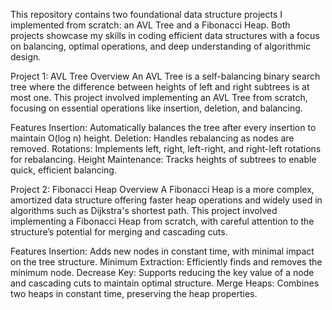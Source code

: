 This repository contains two foundational data structure projects I implemented from scratch: 
an AVL Tree and a Fibonacci Heap. Both projects showcase my skills in coding efficient data structures with a focus on balancing, optimal operations,
and deep understanding of algorithmic design. 

Project 1: AVL Tree
Overview
An AVL Tree is a self-balancing binary search tree where the difference between heights of left and right subtrees is at most one. This project involved implementing an AVL Tree from scratch, focusing on essential operations like insertion, deletion, and balancing.

Features 
Insertion: Automatically balances the tree after every insertion to maintain O(log n) height.
Deletion: Handles rebalancing as nodes are removed.
Rotations: Implements left, right, left-right, and right-left rotations for rebalancing.
Height Maintenance: Tracks heights of subtrees to enable quick, efficient balancing.


Project 2: Fibonacci Heap
Overview
A Fibonacci Heap is a more complex, amortized data structure offering faster heap operations and widely used in algorithms such as Dijkstra's shortest path. This project involved implementing a Fibonacci Heap from scratch, with careful attention to the structure’s potential for merging and cascading cuts.

Features
Insertion: Adds new nodes in constant time, with minimal impact on the tree structure.
Minimum Extraction: Efficiently finds and removes the minimum node.
Decrease Key: Supports reducing the key value of a node and cascading cuts to maintain optimal structure.
Merge Heaps: Combines two heaps in constant time, preserving the heap properties.


